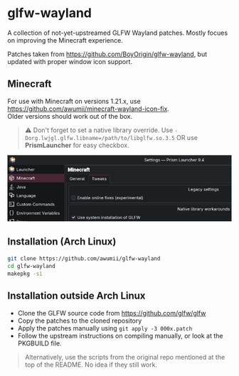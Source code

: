 # glfw-wayland
A collection of not-yet-upstreamed GLFW Wayland patches. Mostly focues on improving the Minecraft experience.

Patches taken from https://github.com/BoyOrigin/glfw-wayland, but updated with proper window icon support.  

## Minecraft
For use with Minecraft on versions 1.21.x, use https://github.com/awumii/minecraft-wayland-icon-fix.   
Older versions should work out of the box.
> ⚠️ Don't forget to set a native library override. Use `-Dorg.lwjgl.glfw.libname=/path/to/libglfw.so.3.5` OR use **PrismLauncher** for easy checkbox.  

![launcher](.github/native.png)
## Installation (Arch Linux)
```bash
git clone https://github.com/awumii/glfw-wayland
cd glfw-wayland
makepkg -si
```

## Installation outside Arch Linux
* Clone the GLFW source code from https://github.com/glfw/glfw
* Copy the patches to the cloned repository
* Apply the patches manually using `git apply -3 000x.patch`
* Follow the upstream instructions on compiling manually, or look at the PKGBUILD file.  

> Alternatively, use the scripts from the original repo mentioned at the top of the README. No idea if they still work.